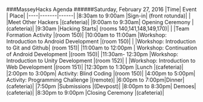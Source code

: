 ###MasseyHacks Agenda
######Saturday, February 27, 2016
|Time| Event | Place|
|----|-------|------|
|8:30am to 9:00am	|Sign-in| (front rotunda)|
| |Meet Other Hackers |(cafeteria)|
|9:00am to 9:30am|	Opening Ceremony |(cafeteria)|
|9:30am	|Hacking Starts| (rooms 140,141,148,149,170)|
| |Team Formation Activity |(room 150)|
|10:00am to 11:00am	|Workshop: Introduction to Android Development |(room 150)|
|  |Workshop: Introduction to Git and Github| (room 151)|
|11:00am to 12:00pm     | Workshop: Continuation of Android Development |(room 150)|
|11:30am- 12:30pm	|Workshop: Introduction to Unity Development |(room 152)|
|  |Workshop: Introduction to Web Development |(room 151)|
|12:30pm to 1:30pm	|Lunch |(cafeteria)|
|2:00pm to 3:00pm|	Activity: Blind Coding |(room 150)|
|4:00pm to 5:00pm| Activity: Programming Challenge |(remote)|
|6:00pm to 7:00pm|Dinner| (cafeteria)|
|7:50pm	|Submissions |(Devpost)|
|8:00pm to 8:30pm|	Demoes| (cafeteria)|
|8:30pm to 9:00pm	|Closing Ceremony |(cafeteria)|
